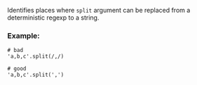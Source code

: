 Identifies places where `split` argument can be replaced from
a deterministic regexp to a string.

### Example:
    # bad
    'a,b,c'.split(/,/)

    # good
    'a,b,c'.split(',')